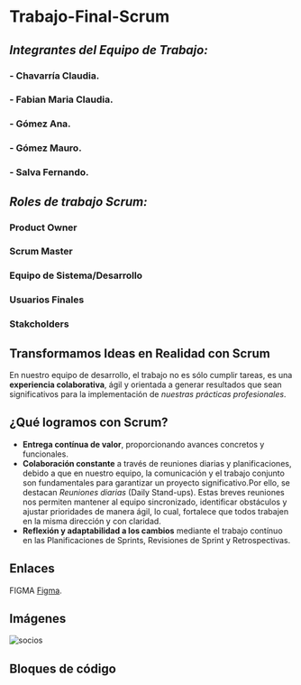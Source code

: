 # Trabajo-Final-Scrum

## *Integrantes del Equipo de Trabajo:*

### - Chavarría Claudia.
### - Fabian Maria Claudia.
### - Gómez Ana.
### - Gómez Mauro.
### - Salva Fernando.

## *Roles de trabajo Scrum:*
### Product Owner
### Scrum Master
### Equipo de Sistema/Desarrollo
### Usuarios Finales
### Stakcholders


## Transformamos Ideas en Realidad con Scrum 

En nuestro equipo de desarrollo, el trabajo no es sólo cumplir tareas, es una **experiencia colaborativa**, ágil y orientada a generar resultados que sean significativos para la implementación de *nuestras prácticas profesionales*.

## ¿Qué logramos con Scrum?

- **Entrega contínua de valor**, proporcionando avances concretos y funcionales.
- **Colaboración constante** a través de reuniones diarias y planificaciones, debido a que en nuestro equipo, la comunicación y el trabajo conjunto son fundamentales para garantizar un proyecto significativo.Por ello, se destacan *Reuniones diarias* (Daily Stand-ups). Estas breves reuniones nos permiten mantener al equipo sincronizado, identificar obstáculos y ajustar prioridades de manera ágil, lo cual, fortalece que todos trabajen en la misma dirección y con claridad.
- **Reflexión y adaptabilidad a los cambios** mediante el trabajo contínuo en las Planificaciones de Sprints, Revisiones de Sprint y Retrospectivas.



## Enlaces

FIGMA [Figma](https://www.figma.com).

## Imágenes

![socios](https://github.com/user-attachments/assets/8f97f82b-d251-4452-9a8d-5abaed008c38)


## Bloques de código
